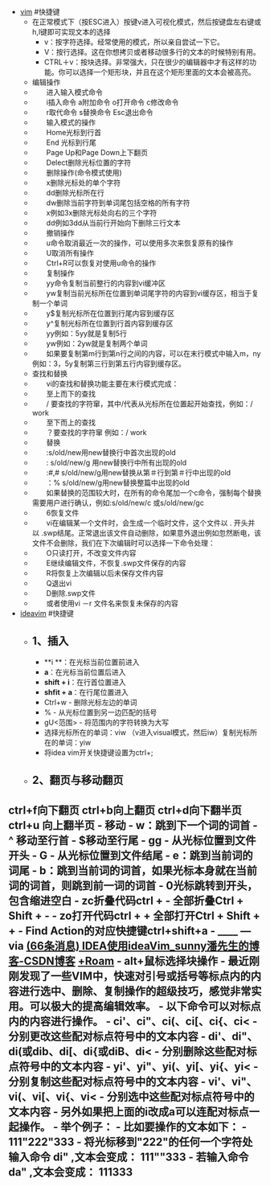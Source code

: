 - [vim](<vim.md>) #快捷键
    - 在正常模式下（按ESC进入）按键v进入可视化模式，然后按键盘左右键或h,l键即可实现文本的选择
        - v：按字符选择。经常使用的模式，所以亲自尝试一下它。
        - V：按行选择。这在你想拷贝或者移动很多行的文本的时候特别有用。
        - CTRL＋v：按块选择。非常强大，只在很少的编辑器中才有这样的功能。你可以选择一个矩形块，并且在这个矩形里面的文本会被高亮。
    - 编辑操作
    - 　　进入输入模式命令
    - 　　i插入命令 a附加命令 o打开命令 c修改命令
    - 　　r取代命令 s替换命令 Esc退出命令
    - 　　输入模式的操作
    - 　　Home光标到行首
    - 　　End 光标到行尾
    - 　　Page Up和Page Down上下翻页
    - 　　Delect删除光标位置的字符
    - 　　删除操作(命令模式使用)
    - 　　x删除光标处的单个字符
    - 　　dd删除光标所在行
    - 　　dw删除当前字符到单词尾包括空格的所有字符
    - 　　x例如3x删除光标处向右的三个字符
    - 　　dd例如3dd从当前行开始向下删除三行文本
    - 　　撤销操作
    - 　　u命令取消最近一次的操作，可以使用多次来恢复原有的操作
    - 　　U取消所有操作
    - 　　Ctrl+R可以恢复对使用u命令的操作
    - 　　复制操作
    - 　　yy命令复制当前整行的内容到vi缓冲区
    - 　　yw复制当前光标所在位置到单词尾字符的内容到vi缓存区，相当于复制一个单词
    - 　　y$复制光标所在位置到行尾内容到缓存区
    - 　　y^复制光标所在位置到行首内容到缓存区
    - 　　yy例如：5yy就是复制5行
    - 　　yw例如：2yw就是复制两个单词
    - 　　如果要复制第m行到第n行之间的内容，可以在末行模式中输入m，ny例如：3，5y复制第三行到第五行内容到缓存区。
    - 查找和替换
    - 　　vi的查找和替换功能主要在末行模式完成：
    - 　　至上而下的查找
    - 　　/ 要查找的字符窜，其中/代表从光标所在位置起开始查找，例如：/ work
    - 　　至下而上的查找
    - 　　？要查找的字符窜 例如：/ work
    - 　　替换
    - 　　:s/old/new用new替换行中首次出现的old
    - 　　: s/old/new/g 用new替换行中所有出现的old
    - 　　:#,# s/old/new/g用new替换从第＃行到第＃行中出现的old
    - 　　：% s/old/new/g用new替换整篇中出现的old
    - 　　如果替换的范围较大时，在所有的命令尾加一个c命令，强制每个替换需要用户进行确认，例如:s/old/new/c 或s/old/new/gc
    - 　　6恢复文件
    - 　　vi在编辑某一个文件时，会生成一个临时文件，这个文件以 . 开头并以 .swp结尾。正常退出该文件自动删除，如果意外退出例如忽然断电，该文件不会删除，我们在下次编辑时可以选择一下命令处理：
    - 　　O只读打开，不改变文件内容
    - 　　E继续编辑文件，不恢复.swp文件保存的内容
    - 　　R将恢复上次编辑以后未保存文件内容
    - 　　Q退出vi
    - 　　D删除.swp文件
    - 　　或者使用vi －r 文件名来恢复未保存的内容
- [ideavim](<ideavim.md>) #快捷键
    - ## 1、插入
        - **i **：在光标当前位置前进入
        - **a**：在光标当前位置后进入
        - **shift + i**：在行首位置进入
        - **shfit + a**：在行尾位置进入
        - Ctrl+w - 删除光标左边的单词
        - % - 从光标位置到另一边匹配的括号
        - gU<范围> - 将范围内的字符转换为大写
        - 选择光标所在的单词：viw （v进入visual模式，然后iw）复制光标所在的单词：yiw
        - 将idea vim开关快捷键设置为ctrl+;
    - ## 2、翻页与移动翻页
ctrl+f向下翻页
ctrl+b向上翻页
ctrl+d向下翻半页
ctrl+u 向上翻半页
        - 移动
        - **w**：跳到下一个词的词首
        - ^ 移动至行首
        - $移动至行尾
        - gg - 从光标位置到文件开头
        - G - 从光标位置到文件结尾
        - **e**：跳到当前词的词尾
        - **b**：跳到当前词的词首，如果光标本身就在当前词的词首，则跳到前一词的词首
        - 0光标跳转到开头，包含缩进空白
        - zc折叠代码ctrl + - 全部折叠Ctrl + Shift + -
        - zo打开代码ctrl + + 全部打开Ctrl + Shift + +
    - Find Action的对应快捷键ctrl+shift+a
    - ____ — via [(66条消息) IDEA使用ideaVim_sunny潘先生的博客-CSDN博客](https://blog.csdn.net/qq_42239765/article/details/103874859) [+Roam](<+Roam.md>)
    - alt+鼠标选择块操作
    - 最近刚刚发现了一些VIM中，快速对引号或括号等标点内的内容进行选中、删除、复制操作的超级技巧，感觉非常实用。可以极大的提高编辑效率。
        - 以下命令可以对标点内的内容进行操作。
        - ci'、ci"、ci(、ci[、ci{、ci< - 分别更改这些配对标点符号中的文本内容
        - di'、di"、di(或dib、di[、di{或diB、di< - 分别删除这些配对标点符号中的文本内容
        - yi'、yi"、yi(、yi[、yi{、yi< - 分别复制这些配对标点符号中的文本内容
        - vi'、vi"、vi(、vi[、vi{、vi< - 分别选中这些配对标点符号中的文本内容
        - 另外如果把上面的i改成a可以连配对标点一起操作。
        - 举个例子：
            - 比如要操作的文本如下：
            - 111"222"333
            - 将光标移到"222"的任何一个字符处输入命令 di" ,文本会变成： 111""333
            - 若输入命令 da" ,文本会变成： 111333
- 
